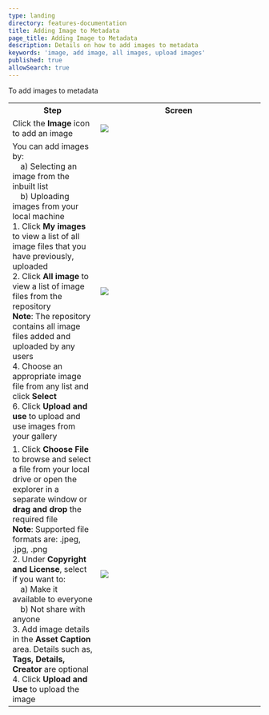 ```yaml
---
type: landing
directory: features-documentation
title: Adding Image to Metadata
page_title: Adding Image to Metadata
description: Details on how to add images to metadata
keywords: 'image, add image, all images, upload images'
published: true
allowSearch: true
---
```

To add images to metadata

<table>
  <tr>
    <th style="width:35%;">Step</th>
    <th style="width:65%;">Screen</th>
  </tr>
  <tr>
    <td>Click the <b>Image</b> icon to add an image</td>
    <td><img src="../images/collection/collection_imageicon.png"></td>
  </tr>
  <tr>
    <td> You can add images by: <br>&emsp;a) Selecting an image from the inbuilt list <br>&emsp;b) Uploading images from your local machine <br>1. Click <b>My images</b> to view a list of all image files that you have previously, uploaded <br>2. Click <b>All image</b> to view a list of image files from the repository    
      <br><b>Note</b>: The repository contains all image files added and uploaded by any users
      <br>4. Choose an appropriate image file from any list and click <b>Select</b> <br>6. Click <b>Upload and use</b> to upload and use images from your gallery
    </td>
    <td><img src="../images/course_selectimage.png"></td>
  </tr>
  <tr>
      <td>1. Click <b>Choose File</b> to browse and select a file from your local drive or open the explorer in a separate window or <b>drag and drop</b> the required file 
   <br><b>Note</b>: Supported file formats are: .jpeg, .jpg, .png     
   <br>2. Under <b>Copyright and License</b>, select if you want to: <br>&emsp;a) Make it available to everyone <br>&emsp;b) Not share with anyone <br>3. Add image details in the <b>Asset Caption</b> area. Details such as, <b>Tags, Details, Creator</b> are optional <br>4. Click <b>Upload and Use</b> to upload the image
      </td>
    <td><img src="../images/course_uploadimage.png"></td>
  </tr>
</table>
